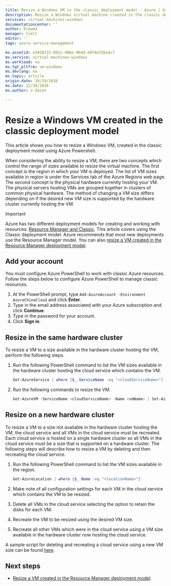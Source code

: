 ```yaml
---
title: Resize a Windows VM in the classic deployment model - Azure | Azure
description: Resize a Windows virtual machine created in the classic deployment model, using Azure Powershell.
services: virtual-machines-windows
documentationcenter: ''
author: Drewm3
manager: timlt
editor: ''
tags: azure-service-management

ms.assetid: e3038215-001c-406e-904d-e0f4e326a4c7
ms.service: virtual-machines-windows
ms.workload: na
ms.tgt_pltfrm: vm-windows
ms.devlang: na
ms.topic: article
origin.date: 10/19/2016
ms.date: 12/20/2016
ms.author: v-dazen

---
```

# Resize a Windows VM created in the classic deployment model
This article shows you how to resize a Windows VM, created in the classic deployment model using Azure Powershell.

When considering the ability to resize a VM, there are two concepts which control the range of sizes available to resize the virtual machine. The first concept is the region in which your VM is deployed. The list of VM sizes available in region is under the Services tab of the Azure Regions web page. The second concept is the physical hardware currently hosting your VM. The physical servers hosting VMs are grouped together in clusters of common physical hardware. The method of changing a VM size differs depending on if the desired new VM size is supported by the hardware cluster currently hosting the VM.

> [!IMPORTANT] 
> Azure has two different deployment models for creating and working with resources: [Resource Manager and Classic](../../../resource-manager-deployment-model.md). This article covers using the Classic deployment model. Azure recommends that most new deployments use the Resource Manager model. You can also [resize a VM created in the Resource Manager deployment model](../resize-vm.md?toc=%2fvirtual-machines%2fwindows%2ftoc.json).

## Add your account
You must configure Azure PowerShell to work with classic Azure resources. Follow the steps below to configure Azure PowerShell to manage classic resources.

1. At the PowerShell prompt, type `Add-AzureAccount -Environment AzureChinaCloud` and click **Enter**. 
2. Type in the email address associated with your Azure subscription and click **Continue**. 
3. Type in the password for your account. 
4. Click **Sign in**. 

## Resize in the same hardware cluster
To resize a VM to a size available in the hardware cluster hosting the VM, perform the following steps.

1. Run the following PowerShell command to list the VM sizes available in the hardware cluster hosting the cloud service which contains the VM.

    ```powershell
    Get-AzureService | where {$_.ServiceName -eq "<cloudServiceName>"}
    ```
2. Run the following commands to resize the VM.

    ```powershell
    Get-AzureVM -ServiceName <cloudServiceName> -Name <vmName> | Set-AzureVMSize -InstanceSize <newVMSize> | Update-AzureVM
    ```

## Resize on a new hardware cluster
To resize a VM to a size not available in the hardware cluster hosting the VM, the cloud service and all VMs in the cloud service must be recreated. Each cloud service is hosted on a single hardware cluster so all VMs in the cloud service must be a size that is supported on a hardware cluster. The following steps will describe how to resize a VM by deleting and then recreating the cloud service.

1. Run the following PowerShell command to list the VM sizes available in the region. 

    ```powershell
    Get-AzureLocation | where {$_.Name -eq "<locationName>"}
    ```
2. Make note of all configuration settings for each VM in the cloud service which contains the VM to be resized. 
3. Delete all VMs in the cloud service selecting the option to retain the disks for each VM.
4. Recreate the VM to be resized using the desired VM size.
5. Recreate all other VMs which were in the cloud service using a VM size available in the hardware cluster now hosting the cloud service.

A sample script for deleting and recreating a cloud service using a new VM size can be found [here](https://github.com/Azure/azure-vm-scripts). 

## Next steps
* [Resize a VM created in the Resource Manager deployment model](../resize-vm.md?toc=%2fvirtual-machines%2fwindows%2ftoc.json).
